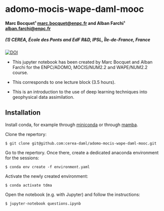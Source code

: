 # adomo-mocis-wape-daml-mooc

#### Marc Bocquet¹ [marc.bocquet@enpc.fr](mailto:marc.bocquet@enpc.fr) and Alban Farchi¹ [alban.farchi@enpc.fr](mailto:alban.farchi@enpc.fr)
##### (1) CEREA, École des Ponts and EdF R&D, IPSL, Île-de-France, France

[![DOI](https://zenodo.org/badge/DOI/10.5281/zenodo.10491402.svg)](https://doi.org/10.5281/zenodo.10491402)

* This jupyter notebook has been created by Marc Bocquet and Alban Farchi for the ENPC/ADOMO, MOCIS/NUM2.2 and WAPE/NUM2.2 course.

* This corresponds to one lecture block (3.5 hours).

* This is an introduction to the use of deep learning techniques into geophysical data assimilation.

## Installation

Install conda, for example through [miniconda](https://docs.conda.io/en/latest/miniconda.html) or through [mamba](https://mamba.readthedocs.io/en/latest/installation.html).

Clone the repertory:

    $ git clone git@github.com:cerea-daml/adomo-mocis-wape-daml-mooc.git

Go to the repertory. Once there, create a dedicated anaconda environment for the sessions:

    $ conda env create -f environment.yaml

Activate the newly created environment:

    $ conda activate tdma

Open the notebook (e.g. with Jupyter) and follow the instructions:

    $ jupyter-notebook questions.ipynb
